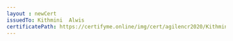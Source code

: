 ```yaml
--- 
layout : newCert 
issuedTo: Kithmini  Alwis 
certificatePath: https://certifyme.online/img/cert/agilencr2020/KithminiAlwis_3f570.png
--- 
```

